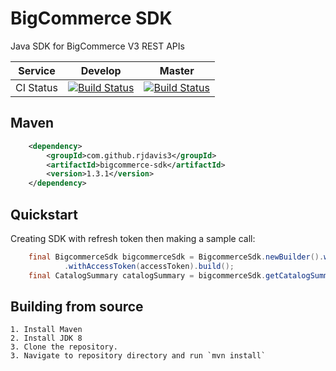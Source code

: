 # BigCommerce SDK

Java SDK for BigCommerce V3 REST APIs

| Service   | Develop | Master |
|-----------|---------|--------|
| CI Status | [![Build Status](https://travis-ci.org/rjdavis3/bigcommerce-sdk.svg?branch=develop)](https://travis-ci.org/rjdavis3/bigcommerce-sdk) | [![Build Status](https://travis-ci.org/rjdavis3/bigcommerce-sdk.svg?branch=master)](https://travis-ci.org/rjdavis3/bigcommerce-sdk) |

## Maven
```xml
	<dependency>
	    <groupId>com.github.rjdavis3</groupId>
	    <artifactId>bigcommerce-sdk</artifactId>
	    <version>1.3.1</version>
	</dependency>
```

## Quickstart
Creating SDK with refresh token then making a sample call:

```java
	final BigcommerceSdk bigcommerceSdk = BigcommerceSdk.newBuilder().withStoreHash(storeHash).withClientId(clientId)
			.withAccessToken(accessToken).build();
	final CatalogSummary catalogSummary = bigcommerceSdk.getCatalogSummary();
```

## Building from source

	1. Install Maven
	2. Install JDK 8
	3. Clone the repository.
	3. Navigate to repository directory and run `mvn install`

